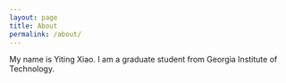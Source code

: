```yaml
---
layout: page
title: About
permalink: /about/
---
```


My name is Yiting Xiao. I am a graduate student from Georgia Institute of Technology.


